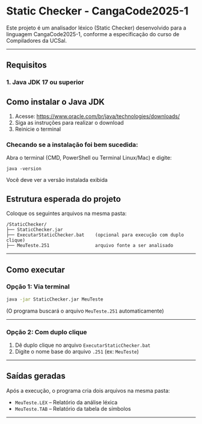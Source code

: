 # Static Checker - CangaCode2025-1

Este projeto é um analisador léxico (Static Checker) desenvolvido para a linguagem CangaCode2025-1, conforme a especificação do curso de Compiladores da UCSal.

---

## Requisitos

### 1. Java JDK 17 ou superior

## Como instalar o Java JDK

1. Acesse: https://www.oracle.com/br/java/technologies/downloads/
2. Siga as instruções para realizar o download
4. Reinicie o terminal

### Checando se a instalação foi bem sucedida:
Abra o terminal (CMD, PowerShell ou Terminal Linux/Mac) e digite:

```
java -version
```

Você deve ver a versão instalada exibida

## Estrutura esperada do projeto

Coloque os seguintes arquivos na mesma pasta:

```
/StaticChecker/
├── StaticChecker.jar
├── ExecutarStaticChecker.bat    (opcional para execução com duplo clique)
├── MeuTeste.251                 arquivo fonte a ser analisado
```

---

## Como executar


### Opção 1: Via terminal
```bash
java -jar StaticChecker.jar MeuTeste
```

(O programa buscará o arquivo `MeuTeste.251` automaticamente)

---

### Opção 2: Com duplo clique

1. Dê duplo clique no arquivo `ExecutarStaticChecker.bat`
2. Digite o nome base do arquivo `.251` (ex: `MeuTeste`)

---

## Saídas geradas

Após a execução, o programa cria dois arquivos na mesma pasta:

- `MeuTeste.LEX` – Relatório da análise léxica
- `MeuTeste.TAB` – Relatório da tabela de símbolos

---
